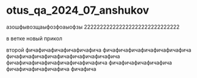 # otus_qa_2024_07_anshukov
азошфывозщаыфозфоаыофзы
222222222222222222222222222222


в ветке новый прикол

второй
фичафичафичафичафичафича
фичафичафичафичафичафичафича
фичафичафичафичафичафичафичафичафича
фичафичафичафичафичафичафичафича
фичафичафичафичафича
фичафичафичафичафича
фичафича
